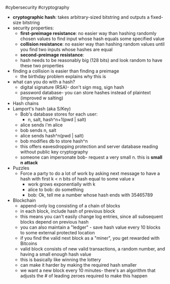 #cybersecurity 
#cryptography 
- **cryptographic hash**: takes arbitrary-sized bitstring and outputs a fixed-size bitstring
- security properties:
	- **first-preimage resistance**: no easier way than hashing randomly chosen values to find input whose hash equals some specified value
	- **collision resistance**: no easier way than hashing random values until you find two inputs whose hashes are equal
	- **second-preimage resistance**:
	- hash needs to be reasonably big (128 bits) and look random to have these two properties
- finding a collision is easier than finding a preimage 
	- the birthday problem explains why this is
- what can you do with a hash?
	- digital signature (RSA)- don't sign msg, sign hash
	- password database- you can store hashes instead of plaintext (improved w salting)
- Hash chains
- Lamport's hash (aka S/Key)
	- Bob's database stores for each user:
		- n, salt, hash^n+1(pwd | salt)
	- alice sends i'm alice
	- bob sends n, salt
	- alice sends hash^n(pwd | salt)
	- bob modifies db to store hash^n
	- this offers eavesdropping protection and server database reading without public key cryptography
	- someone can impersonate bob- request a very small n. this is **small n attack** 
- Puzzles
	- Force a party to do a lot of work by asking next message to have a hash with first k < n bits of hash equal to some value x
		- work grows exponentially with k
		- alice to bob: do something
		- bob: Ok, tell me a number whose hash ends with 35465789
- Blockchain
	- append-only log consisting of a chain of blocks
	- in each block, include hash of previous block
	- this means you can't easily change log entries, since all subsequent blocks depend on previous hash
	- you can also maintain a "ledger" - save hash value every 10 blocks to some external protected location
	- if you find the valid next block as a "miner", you get rewarded with Bitcoins
	- valid block consists of new valid transactions, a random number, and having a small enough hash value
	- this is basically like winning the lottery
	- can make it harder by making the required hash smaller
	- we want a new block every 10 minutes- there's an algorithm that adjusts the # of leading zeroes required to make this happen